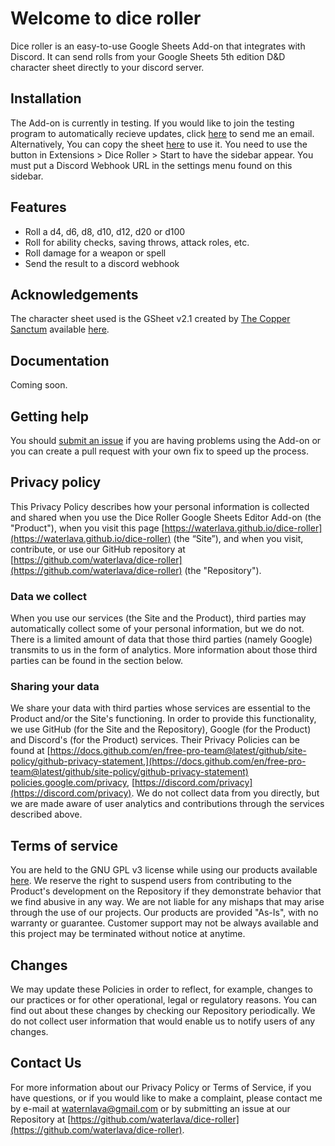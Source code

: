 # Welcome to dice roller

Dice roller is an easy-to-use Google Sheets Add-on that integrates with Discord. It can send rolls from your Google Sheets 5th edition D&D character sheet directly to your discord server.

## Installation

The Add-on is currently in testing. If you would like to join the testing program to automatically recieve updates, click [here](mailto:waternlava@gmail.com?subject=Request%20to%20join%20dice%20roller%27s%20testing%20program&body=My%20email%20is:%0a%0aThanks%0a) to send me an email. Alternatively, You can copy the sheet [here](https://docs.google.com/spreadsheets/d/1jnXa8AqjGyVP4rcvOJ0121LNl-USLmsMQJzR2zeOu5w/copy) to use it.
You need to use the button in Extensions > Dice Roller > Start to have the sidebar appear. You must put a Discord Webhook URL in the settings menu found on this sidebar.

## Features

 - Roll a d4, d6, d8, d10, d12, d20 or d100
 - Roll for ability checks, saving throws, attack roles, etc.
 - Roll damage for a weapon or spell
 - Send the result to a discord webhook

## Acknowledgements

The character sheet used is the GSheet v2.1 created by [The Copper Sanctum](https://thecoppersanctum.github.io/thecoppersanctum/) available [here](https://gsheet2.avrae.io/).

## Documentation

Coming soon.

## Getting help
You should [submit an issue](https://github.com/waterlava/dice-roller/issues/new/choose) if you are having problems using the Add-on or you can create a pull request with your own fix to speed up the process.

<!--
## Upcoming features

These are some features that don't exist yet, but that I intend to add soon:
 - Seperate icons for each weapon type in the player's handbook
 - Option to roll custom dice formulas and save them as "macros"
 - Support for rolling hit die and death saves
 - Support for other bonus types like sneak attack, bless, smites, hunter's mark, etc.
 - Support for rolling with advantage/disadvantage
!-->

## Privacy policy

This Privacy Policy describes how your personal information is collected and shared when you use the Dice Roller Google Sheets Editor Add-on (the "Product"), when you visit this page [https://waterlava.github.io/dice-roller](https://waterlava.github.io/dice-roller) (the “Site”), and when you visit, contribute, or use our GitHub repository at [https://github.com/waterlava/dice-roller](https://github.com/waterlava/dice-roller) (the "Repository").

### Data we collect
When you use our services (the Site and the Product), third parties may automatically collect some of your personal information, but we do not. There is a limited amount of data that those third parties (namely Google) transmits to us in the form of analytics. More information about those third parties can be found in the section below.

### Sharing your data

We share your data with third parties whose services are essential to the Product and/or the Site's functioning. In order to provide this functionality, we use GitHub (for the Site and the Repository), Google (for the Product) and Discord's (for the Product) services. Their Privacy Policies can be found at [https://docs.github.com/en/free-pro-team@latest/github/site-policy/github-privacy-statement,](https://docs.github.com/en/free-pro-team@latest/github/site-policy/github-privacy-statement) [policies.google.com/privacy](http://policies.google.com/privacy), [https://discord.com/privacy](https://discord.com/privacy).
We do not collect data from you directly, but we are made aware of user analytics and contributions through the services described above.

## Terms of service
You are held to the GNU GPL v3 license while using our products available [here](https://www.gnu.org/licenses/gpl-3.0.en.html).
We reserve the right to suspend users from contributing to the Product's development on the Repository if they demonstrate behavior that we find abusive in any way.
We are not liable for any mishaps that may arise through the use of our projects. Our products are provided "As-Is", with no warranty or guarantee.
Customer support may not be always available and this project may be terminated without notice at anytime.

## Changes

We may update these Policies in order to reflect, for example, changes to our practices or for other operational, legal or regulatory reasons. You can find out about these changes by checking our Repository periodically. We do not collect user information that would enable us to notify users of any changes.

## Contact Us

For more information about our Privacy Policy or Terms of Service, if you have questions, or if you would like to make a complaint, please contact me by e-mail at [waternlava@gmail.com](mailto:waternlava@gmail.com) or by submitting an issue at our Repository at [https://github.com/waterlava/dice-roller](https://github.com/waterlava/dice-roller).
